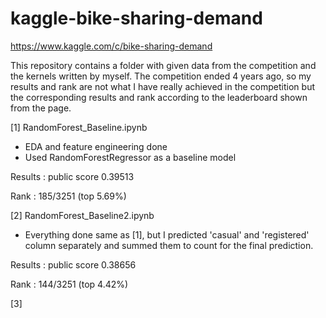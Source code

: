 # kaggle-bike-sharing-demand
https://www.kaggle.com/c/bike-sharing-demand

This repository contains a folder with given data from the competition and the kernels written by myself. 
The competition ended 4 years ago, so my results and rank are not what I have really achieved in the competition but the corresponding results and rank according to the leaderboard shown from the page. 

[1] RandomForest_Baseline.ipynb
- EDA and feature engineering done
- Used RandomForestRegressor as a baseline model

Results : public score 0.39513

Rank : 185/3251 (top 5.69%)

[2] RandomForest_Baseline2.ipynb
- Everything done same as [1], but I predicted 'casual' and 'registered' column separately and summed them to count for the final prediction. 

Results : public score 0.38656

Rank : 144/3251 (top 4.42%)

[3]
